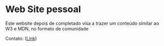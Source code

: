 Web Site pessoal
========

Este website depois de completado visa a trazer um conteúdo similar ao W3 e MDN, no formato de comunidade

Contato: ([Link](https://forum.imasters.com.br/profile/228714-omar~/))